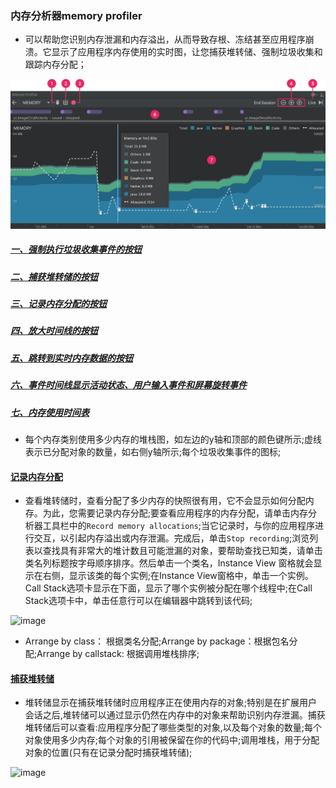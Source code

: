 ### 内存分析器memory profiler
+ 可以帮助您识别内存泄漏和内存溢出，从而导致存根、冻结甚至应用程序崩溃。它显示了应用程序内存使用的实时图，让您捕获堆转储、强制垃圾收集和跟踪内存分配；

![image](https://github.com/ningbaoqi/PerformanceOptimization/blob/master/gif/a8.jpg)

##### [一、强制执行垃圾收集事件的按钮]()
##### [二、捕获堆转储的按钮]()
##### [三、记录内存分配的按钮]()
##### [四、放大时间线的按钮]()
##### [五、跳转到实时内存数据的按钮]()
##### [六、事件时间线显示活动状态、用户输入事件和屏幕旋转事件]()
##### [七、内存使用时间表]()
+ 每个内存类别使用多少内存的堆栈图，如左边的y轴和顶部的颜色键所示;虚线表示已分配对象的数量，如右侧y轴所示;每个垃圾收集事件的图标;

#### [记录内存分配]()
+ 查看堆转储时，查看分配了多少内存的快照很有用，它不会显示如何分配内存。为此，您需要记录内存分配;要查看应用程序的内存分配，请单击内存分析器工具栏中的`Record memory allocations`;当它记录时，与你的应用程序进行交互，以引起内存溢出或内存泄漏。完成后，单击`Stop recording`;浏览列表以查找具有非常大的堆计数且可能泄漏的对象，要帮助查找已知类，请单击类名列标题按字母顺序排序。然后单击一个类名，Instance View 窗格就会显示在右侧，显示该类的每个实例;在Instance View窗格中，单击一个实例。Call Stack选项卡显示在下面，显示了哪个实例被分配在哪个线程中;在Call Stack选项卡中，单击任意行可以在编辑器中跳转到该代码;

![image](https://github.com/ningbaoqi/PerformanceOptimization/blob/master/gif/a9.jpg)

+ Arrange by class： 根据类名分配;Arrange by package：根据包名分配;Arrange by callstack: 根据调用堆栈排序;

#### [捕获堆转储]()
+ 堆转储显示在捕获堆转储时应用程序正在使用内存的对象;特别是在扩展用户会话之后,堆转储可以通过显示仍然在内存中的对象来帮助识别内存泄漏。捕获堆转储后可以查看:应用程序分配了哪些类型的对象,以及每个对象的数量;每个对象使用多少内存;每个对象的引用被保留在你的代码中;调用堆栈，用于分配对象的位置(只有在记录分配时捕获堆转储);

![image](https://github.com/ningbaoqi/PerformanceOptimization/blob/master/gif/a10.jpg)
